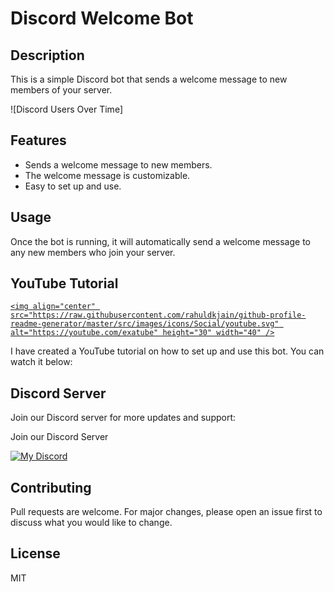 # Discord Welcome Bot

## Description
This is a simple Discord bot that sends a welcome message to new members of your server.

![Discord Users Over Time]

## Features
- Sends a welcome message to new members.
- The welcome message is customizable.
- Easy to set up and use.

## Usage
Once the bot is running, it will automatically send a welcome message to any new members who join your server.

## YouTube Tutorial <a href="https://www.youtube.com/c/exatube" target="_blank">
    <img align="center" src="https://raw.githubusercontent.com/rahuldkjain/github-profile-readme-generator/master/src/images/icons/Social/youtube.svg" alt="https://youtube.com/exatube" height="30" width="40" />
</a>
I have created a YouTube tutorial on how to set up and use this bot. You can watch it below:

<!-- BEGIN YOUTUBE-CARDS -->
<!-- END YOUTUBE-CARDS -->

## Discord Server
Join our Discord server for more updates and support:

Join our Discord Server

<a href="https://discord.gg/ejYNZwDVHH" target="_blank">
    <img src="https://discord-readme-badge-mu.vercel.app/api?id=635933198035058700" alt="My Discord" />
</a>

## Contributing
Pull requests are welcome. For major changes, please open an issue first to discuss what you would like to change.

## License
MIT
